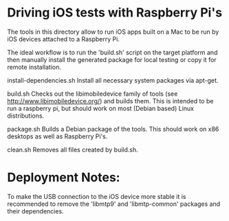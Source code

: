 Driving iOS tests with Raspberry Pi's
=====================================

The tools in this directory allow to run iOS apps
built on a Mac to be run by iOS devices attached
to a Raspberry Pi.

The ideal workflow is to run the 'build.sh' script on
the target platform and then manually install the generated
package for local testing or copy it for remote installation.

install-dependencies.sh
Install all necessary system packages via apt-get.

build.sh
Checks out the libimobiledevice
family of tools (see http://www.libimobiledevice.org/)
and builds them. This is intended to be run a raspberry pi,
but should work on most (Debian based) Linux distributions.

package.sh
Builds a Debian package of the tools. This
should work on x86 desktops as well as Raspberry Pi's.

clean.sh
Removes all files created by build.sh.

Deployment Notes:
=================
To make the USB connection to the iOS device more stable
it is recommended to remove the 'libmtp9' and 'libmtp-common'
packages and their dependencies.

